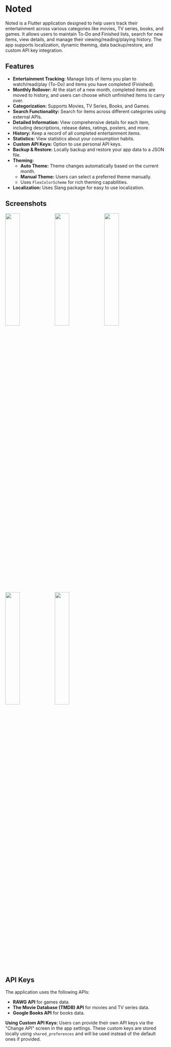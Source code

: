 # Noted

Noted is a Flutter application designed to help users track their entertainment across various categories like movies, TV series, books, and games. It allows users to maintain To-Do and Finished lists, search for new items, view details, and manage their viewing/reading/playing history. The app supports localization, dynamic theming, data backup/restore, and custom API key integration.

## Features

*   **Entertainment Tracking:** Manage lists of items you plan to watch/read/play (To-Do) and items you have completed (Finished).
*   **Monthly Rollover:** At the start of a new month, completed items are moved to history, and users can choose which unfinished items to carry over.
*   **Categorization:** Supports Movies, TV Series, Books, and Games.
*   **Search Functionality:** Search for items across different categories using external APIs.
*   **Detailed Information:** View comprehensive details for each item, including descriptions, release dates, ratings, posters, and more.
*   **History:** Keep a record of all completed entertainment items.
*   **Statistics:** View statistics about your consumption habits.
*   **Custom API Keys:** Option to use personal API keys.
*   **Backup & Restore:** Locally backup and restore your app data to a JSON file.
*   **Theming:**
    *   **Auto Theme:** Theme changes automatically based on the current month.
    *   **Manual Theme:** Users can select a preferred theme manually.
    *   Uses `FlexColorScheme` for rich theming capabilities.
*   **Localization:** Uses Slang package for easy to use localization.

## Screenshots

<p float="left">
<img src="https://github.com/user-attachments/assets/d31e6a87-9f18-4e14-ae26-013d9ffbd3cb" width="30%"/>
<img src="https://github.com/user-attachments/assets/b5a85f26-9cae-433e-8724-d883de2cf3c0" width="30%"/>
<img src="https://github.com/user-attachments/assets/35fc8aef-c70c-47c5-a661-f424d5d77b96" width="30%"/>
   </p>
   <p float="left">
<img src="https://github.com/user-attachments/assets/11cf5d74-6c8c-411f-ad25-2730960891f1" width="30%"/>
<img src="https://github.com/user-attachments/assets/42e3a096-0544-4aa0-a658-aa5857a27362" width="30%"/
   </p>


## API Keys

The application uses the following APIs:
*   **RAWG API** for games data.
*   **The Movie Database (TMDB) API** for movies and TV series data.
*   **Google Books API** for books data.

**Using Custom API Keys:**
Users can provide their own API keys via the "Change API" screen in the app settings. These custom keys are stored locally using `shared_preferences` and will be used instead of the default ones if provided.
